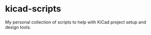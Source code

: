# kicad-scripts

My personal collection of scripts to help with KiCad project setup and design tools.
